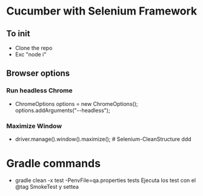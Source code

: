 # Cucumber with Selenium Framework

## To init
- Clone the repo
- Exc "node i"


## Browser options

### Run headless Chrome

- ChromeOptions options = new ChromeOptions();
  options.addArguments("--headless");

### Maximize Window

- driver.manage().window().maximize(); # Selenium-CleanStructure
ddd
# Gradle commands

- gradle clean -x test -PenvFile=qa.properties tests
  Ejecuta los test con el @tag SmokeTest y settea

